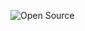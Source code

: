 ![Open Source](https://www.travelandleisure.com/thmb/uH1K1GZiMIzs4CaNGJEVEoaAKJc=/1500x0/filters:no_upscale():max_bytes(150000):strip_icc()/seal-dog-friendship-1-SEALDOGBFFS0120-3bd9d5f8f0ec4ec38d095745452b8313.jpg)
